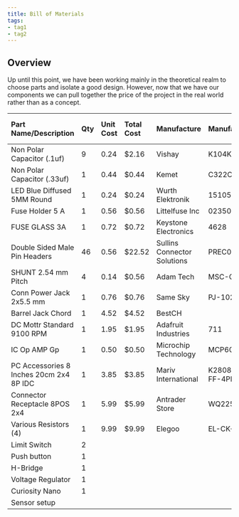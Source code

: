 ```yaml
---
title: Bill of Materials
tags:
- tag1
- tag2
---
```


## Overview

Up until this point, we have been working mainly in the theoretical realm to choose parts and isolate a good design. However, now that we have our components we can pull together the price of the project in the real world rather than as a concept.

| **Part Name/Description** | **Qty** | **Unit Cost** | **Total Cost** | **Manufacture** | **Manufacturer #** | **Vendor Link** |**Datasheet Link** | **Schematic Reference Designators** |
|:--------------------|:----|:---------------|:-----|:--------|:-----|:-----|:----|:-----|
| Non Polar Capacitor (.1uf) | 9 | 0.24 | $2.16 | Vishay | K104K10X7RF5UH5 | [Digikey](https://www.digikey.com/en/products/detail/vishay-beyschlag-draloric-bc-components/K104K10X7RF5UH5/2356879) | [datasheet](https://www.vishay.com/docs/45171/kseries.pdf) | c1-c5, c7-10 |
| Non Polar Capacitor (.33uf) | 1 | 0.44 | $0.44 | Kemet | C322C334M5U5TA | [Digikey](https://www.digikey.com/en/products/detail/kemet/C322C334M5U5TA/818140?gclsrc=aw.ds&gad_source=4&gad_campaignid=20228387720&gbraid=0AAAAADrbLljmgSApiSyc55B9uHEWrglq1&gclid=CjwKCAjwjffHBhBuEiwAKMb8pJvi3tFwDZigvD1ItQM2mnC_U2KuhtIhCyLWNC_DGWqrHBjURY1YmRoCQNAQAvD_BwE) | [datasheet](https://www.yageogroup.com/content/datasheet/asset/file/KEM_C1051_GOLDMAX_Z5U) | c6 |
| LED Blue Diffused 5MM Round | 1 | 0.24 | $0.24 | Wurth Elektronik | 151051BS04000 | [Digikey](https://www.digikey.com/en/products/detail/w-rth-elektronik/151051BS04000/4490009?gclsrc=aw.ds&gad_source=1&gad_campaignid=20228387720&gbraid=0AAAAADrbLliy1sF6H7_awr4ZPEbZcTKHQ&gclid=CjwKCAjwjffHBhBuEiwAKMb8pDnuBBYzAlqhhtnWrli6A-_Mbg4GYm5iio6VIQ63Ne4m8Z-vbvz9NRoClL8QAvD_BwE) | [datasheet](https://www.we-online.com/components/products/datasheet/151051BS04000.pdf) | D1 |
| Fuse Holder 5 A | 1 | 0.56 | $0.56 | Littelfuse Inc | 0235003.MXP | [Digikey](https://www.digikey.com/en/products/detail/littelfuse-inc/0235003-MXP/778152) | [Datasheet](https://www.littelfuse.com/assetdocs/littelfuse_fuse_235_datasheet.pdf?assetguid=79b16c87-8337-4c9c-96d1-6ac09ce4e440) | F1 |
| FUSE GLASS 3A  | 1 | 0.72 | $0.72 | Keystone Electronics | 4628 | [Digikey](https://www.digikey.com/en/products/detail/keystone-electronics/4628/2137316) | [Datasheet](https://www.keyelco.com/userAssets/file/M65p44.pdf) | F1 |
| Double Sided Male Pin Headers | 46 | 0.56 | $22.52 | Sullins Connector Solutions | PREC040SABN-RC | [Digikey](https://www.digikey.com/en/products/detail/sullins-connector-solutions/PREC040SABN-RC/2775014) | [Datasheet](https://mm.digikey.com/Volume0/opasdata/d220001/medias/docus/386/xRxCzzzSxxN-RC_ST_11635-B.pdf) | ASH HEKP PLEASE |
| SHUNT 2.54 mm Pitch | 4 | 0.14 | $0.56 | Adam Tech | MSC-G |[Digikey](https://www.digikey.com/en/products/detail/adam-tech/MSC-G/9830571?gclsrc=aw.ds&gad_source=1&gad_campaignid=17336967819&gbraid=0AAAAADrbLljPngf3gDrhSxj-41ZmgUeey&gclid=CjwKCAjwjffHBhBuEiwAKMb8pOpUUK-s3v6RQJFr5RZOPeN3Vwend8QYZ24L0Pq-xSUoGxgkyecdHhoCExEQAvD_BwE) | [Datasheet](https://app.adam-tech.com/products/download/data_sheet/203327/msc-g-data-sheet.pdf) | J1,2,4,6 |
| Conn Power Jack 2x5.5 mm | 1 | 0.76 | $0.76 | Same Sky | PJ-102AH | [Digikey](https://www.digikey.com/en/products/detail/cui-devices/PJ-102AH/408448) | [Datasheet](https://www.sameskydevices.com/product/resource/pj-102ah.pdf) | J32 |
| Barrel Jack Chord | 1 | 4.52 | $4.52 | BestCH |  | [Amazon](https://www.amazon.com/dp/B09ZTKTLGW?ref=cm_sw_r_cp_ud_dp_AAE39CF81A1K7EKTBM3W&ref_=cm_sw_r_cp_ud_dp_AAE39CF81A1K7EKTBM3W&social_share=cm_sw_r_cp_ud_dp_AAE39CF81A1K7EKTBM3W) | Unavailable | J32 |
| DC Mottr Standard 9100 RPM | 1 | 1.95 | $1.95 | Adafruit Industries | 711 | [Digikey](https://www.digikey.com/en/products/detail/adafruit-industries-llc/711/5353610) | [Datasheet](https://mm.digikey.com/Volume0/opasdata/d220001/medias/docus/1040/711_Web.pdf)  | M1 |
| IC Op AMP Gp | 1 | 0.50 | $0.50 | Microchip Technology | MCP6002 | [Digikey](https://www.digikey.com/en/products/detail/microchip-technology/MCP6002-E-P/683196) | [Datasheet](https://ww1.microchip.com/downloads/en/DeviceDoc/MCP6001-1R-1U-2-4-1-MHz-Low-Power-Op-Amp-DS20001733L.pdf) | U2 |
| PC Accessories 8 Inches 20cm 2x4 8P IDC | 1 | 3.85 | $3.85 | Mariv International | K2808-8P20cm-FF-4PK | [Amazon](https://www.amazon.com/gp/product/B07DFBPZLJ?smid=A64W1E1ZZHST0) | Not Provided  | J44 |
| Connector Receptacle 8POS 2x4 | 1 | 5.99 | $5.99 | Antrader Store | WQ22538 | [Amazon](https://www.amazon.com/gp/product/B0BVHMTY5S?smid=A19TVI3M6WFVG7&th=1) | Not Provided | J44 |
| Various Resistors (4) | 1 | 9.99 | $9.99 | Elegoo | EL-CK-004 |  [Amazon](https://www.amazon.com/Elegoo-Values-Resistor-Assortment-Compliant/dp/B072BL2VX1/ref=sxin_16_pa_sp_search_thematic_sspa?content-id=amzn1.sym.f3a06935-0d55-4a43-b918-4ea35f8505e5%3Aamzn1.sym.f3a06935-0d55-4a43-b918-4ea35f8505e5&crid=2162YAA3AEQ70&cv_ct_cx=Resistor+10k+ohm&keywords=Resistor+10k+ohm&pd_rd_i=B072BL2VX1&pd_rd_r=5f67a206-5f93-4dfc-ae26-dc70d279bfca&pd_rd_w=4IKkT&pd_rd_wg=ZrFnS&pf_rd_p=f3a06935-0d55-4a43-b918-4ea35f8505e5&pf_rd_r=TDYR5T02Z3NEXPPHBAGB&qid=1761515861&s=industrial&sbo=RZvfv%2F%2FHxDF%2BO5021pAnSA%3D%3D&sprefix=resistor+10k+ohm%2Cindustrial%2C150&sr=1-1-6024b2a3-78e4-4fed-8fed-e1613be3bcce-spons&sp_csd=d2lkZ2V0TmFtZT1zcF9zZWFyY2hfdGhlbWF0aWM&psc=1) | Not Provided | R1-4 |
| Limit Switch | 2 |  |  |  |  | [Digikey]() | [Datasheet]() | S1, S2 |
| Push button | 1 |  |  |  |  | [Digikey]() | [Datasheet]() | S3 |
| H-Bridge | 1 |  |  |  |  |  | [Digikey]() | [Datasheet]() | U5 |
| Voltage Regulator | 1 |  |  |  |  | [Digikey]() | [Datasheet]() | U4 |
| Curiosity Nano | 1 |  |  |  |  | [Digikey]() | [Datasheet]() | U1 |
| Sensor setup|  |  |  |  |  | [Digikey]() | [Datasheet]() | U3 |

<!--
## Bill of Materials Example (as Table)

*Table ##: An example of one approach to adding your BOM table to this section.*

| **Part Name/Description** | **Qty** | **Unit Cost** | **Total Cost** | **Manufacture** | **Manufacturer #** | **Vendor Link** |**Datasheet Link** | **Schematic Reference Designators** |
|:--------------------|:----|:---------------|:-----|:--------|:-----|:-----|:----|:-----|
8-bit SIPO/SISO Shift Register, SOIC-16 package | 1 | $0.49 | $ 0.49 | NXP | 74HC595D,112 | [DigiKey](https://www.digikey.com/en/products/detail/nexperia-usa-inc/74HC595D-112/763550) | [datasheet link](https://assets.nexperia.com/documents/data-sheet/74HC_HCT595.pdf) | U1 |
0.1 µF Ceramic Capacitor, +/-10%, X7R, 50V, 0805 package |10 | 0.2750 | $2.75 | KEMET | C0805F104K5RACTU | PRLTA 109 |n/a | C2, C4, C6, C7, C8, C9, C10, C11, C12, C16

Note: Setting it up as a table is nice because it is completely viewable without scaling issues. <ins>Downside</ins> is that you have to do the math.

* You could also import your BOM via a screenshot of the spreadsheet created BOM

## Bill of Materials Example (as Image)
![](BOM-Screenshot.png){style width: "2000"}
**Figure 2:** Example Bill of Materials as a screenshot.

As you can see, the text can be difficult to read without opening the image.
-->